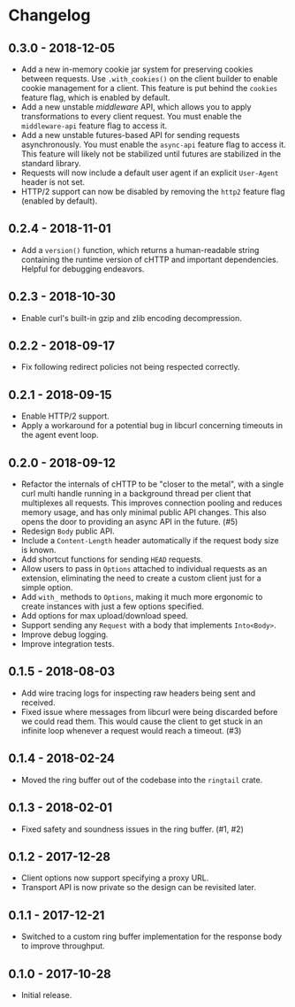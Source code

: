 # Changelog

## 0.3.0 - 2018-12-05

- Add a new in-memory cookie jar system for preserving cookies between requests. Use `.with_cookies()` on the client builder to enable cookie management for a client. This feature is put behind the `cookies` feature flag, which is enabled by default.
- Add a new unstable _middleware_ API, which allows you to apply transformations to every client request. You must enable the `middleware-api` feature flag to access it.
- Add a new unstable futures-based API for sending requests asynchronously. You must enable the `async-api` feature flag to access it. This feature will likely not be stabilized until futures are stabilized in the standard library.
- Requests will now include a default user agent if an explicit `User-Agent` header is not set.
- HTTP/2 support can now be disabled by removing the `http2` feature flag (enabled by default).

## 0.2.4 - 2018-11-01

- Add a `version()` function, which returns a human-readable string containing the runtime version of cHTTP and important dependencies. Helpful for debugging endeavors.

## 0.2.3 - 2018-10-30

- Enable curl's built-in gzip and zlib encoding decompression.

## 0.2.2 - 2018-09-17

- Fix following redirect policies not being respected correctly.

## 0.2.1 - 2018-09-15

- Enable HTTP/2 support.
- Apply a workaround for a potential bug in libcurl concerning timeouts in the agent event loop.

## 0.2.0 - 2018-09-12

- Refactor the internals of cHTTP to be "closer to the metal", with a single curl multi handle running in a background thread per client that multiplexes all requests. This improves connection pooling and reduces memory usage, and has only minimal public API changes. This also opens the door to providing an async API in the future. (#5)
- Redesign `Body` public API.
- Include a `Content-Length` header automatically if the request body size is known.
- Add shortcut functions for sending `HEAD` requests.
- Allow users to pass in `Options` attached to individual requests as an extension, eliminating the need to create a custom client just for a simple option.
- Add `with_` methods to `Options`, making it much more ergonomic to create instances with just a few options specified.
- Add options for max upload/download speed.
- Support sending any `Request` with a body that implements `Into<Body>`.
- Improve debug logging.
- Improve integration tests.

## 0.1.5 - 2018-08-03

- Add wire tracing logs for inspecting raw headers being sent and received.
- Fixed issue where messages from libcurl were being discarded before we could read them. This would cause the client to get stuck in an infinite loop whenever a request would reach a timeout. (#3)

## 0.1.4 - 2018-02-24

- Moved the ring buffer out of the codebase into the `ringtail` crate.

## 0.1.3 - 2018-02-01

- Fixed safety and soundness issues in the ring buffer. (#1, #2)

## 0.1.2 - 2017-12-28

- Client options now support specifying a proxy URL.
- Transport API is now private so the design can be revisited later.

## 0.1.1 - 2017-12-21

- Switched to a custom ring buffer implementation for the response body to improve throughput.

## 0.1.0 - 2017-10-28

- Initial release.
